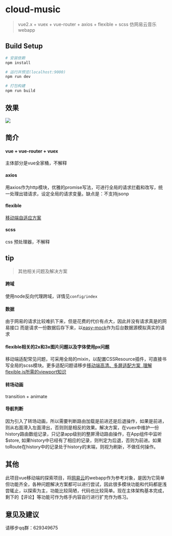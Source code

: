 # cloud-music

> vue2.x + vuex + vue-router + axios + flexible + scss 仿网易云音乐webapp

## Build Setup

``` bash
# 安装依赖
npm install

# 运行并预览(localhost:9000)
npm run dev

# 打包构建
npm run build

```

## 效果

![](http://7xt6mo.com1.z0.glb.clouddn.com/%295HNE@HP_3JN%7DI2QBJSIRD7.png)

## 简介
#### vue + vue-router + vuex
主体部分是vue全家桶，不解释

#### axios
用axios作为http模块，优雅的promise写法，可进行全局的请求拦截和改写，统一处理出错请求，设定全局的请求变量。缺点是：不支持jsonp


#### flexible
[移动端自适应方案](https://github.com/amfe/lib-flexible)

#### scss 
css 预处理器，不解释

## tip
> 其他相关问题及解决方案

#### 跨域
使用node反向代理跨域，详情见`config/index`

#### 数据
由于网易的请求比较难扒下来，但是花费的代价有点大，因此并没有请求真是的网易接口
而是请求一份数据后存下来，以[easy-mock](https://easy-mock.com/)作为后台数据源模拟真实的请求

#### flexible相关的2x和3x图片问题以及字体使用px问题
移动端适配常见问题，可采用全局的mixin，以配置CSSResource插件，可直接书写全局的scss模块。更多适配问题请移步[移动端高清、多屏适配方案 ](http://div.io/topic/1092),[理解flexible.js所需的viewport知识](https://segmentfault.com/a/1190000004403496)

#### 转场动画
transition + animate

#### 导航判断
因为引入了转场动画，所以需要判断路由加载是前进还是后退操作，如果是前进，则从右面滑入左面滑出，否则则是相反的效果。解决方案，在vuex中维护一份history路由数组记录，只记录app级别的整屏滑动路由操作，在App组件中监听$store, 如果history中已经有了相应的记录，则判定为后退，否则为前进。如果toRoute在history中的记录处于history的末端，则视为刷新，不做任何操作。

## 其他
此项目vue移动端的探索项目，将[网易云](https://music.163.com/m/)的webapp作为参考对象，是因为它简单但功能齐全，各种问题解决方案都可以进行尝试，因此很多模块功能和代码都是浅尝辄止，以探索为主，功能比较简陋，代码也比较简单。现在主体架构基本完成，剩下的【评论】等功能可作为练手内容自行进行扩充作为练习。


## 意见及建议
请移步qq群：629349675
